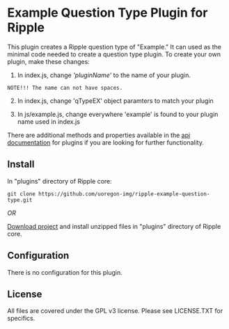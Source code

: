 Example Question Type Plugin for Ripple
======

This plugin creates a Ripple question type of "Example." It can used as the minimal code needed to create a question type plugin. To create your own plugin, make these changes:

1. In index.js, change _'pluginName'_ to the name of your plugin. 

```
NOTE!!! The name can not have spaces.
```

2. In index.js, change 'qTypeEX' object paramters to match your plugin

3. In js/example.js, change everywhere 'example' is found to your plugin name used in index.js

There are additional methods and properties available in the [api documentation](http://ripple-core.uoregon.edu/api/latest)
for plugins if you are looking for further functionality.

Install
-------
In "plugins" directory of Ripple core:

```
git clone https://github.com/uoregon-img/ripple-example-question-type.git
```

_OR_

[Download project](https://github.com/uoregon-img/ripple-example-question-type.git/archive/master.zip) and install unzipped files in "plugins" directory of Ripple core.

Configuration
------
There is no configuration for this plugin.

License
-------

All files are covered under the GPL v3 license.  Please see LICENSE.TXT for specifics.
